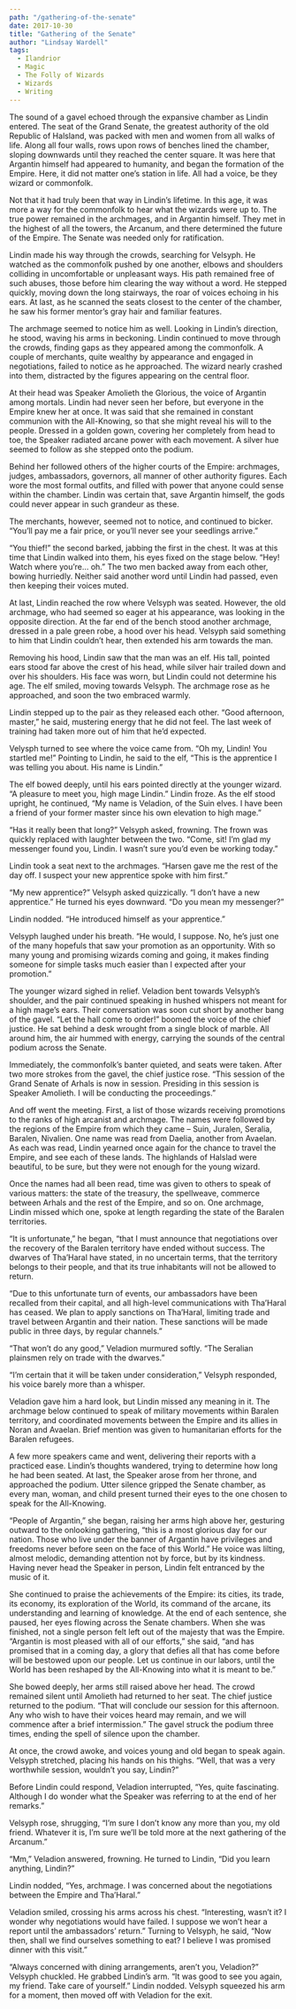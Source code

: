 ```yaml
---
path: "/gathering-of-the-senate"
date: 2017-10-30
title: "Gathering of the Senate"
author: "Lindsay Wardell"
tags:
  - Ilandrior
  - Magic
  - The Folly of Wizards
  - Wizards
  - Writing
---
```

The sound of a gavel echoed through the expansive chamber as Lindin entered. The seat of the Grand Senate, the greatest authority of the old Republic of Halsland, was packed with men and women from all walks of life. Along all four walls, rows upon rows of benches lined the chamber, sloping downwards until they reached the center square. It was here that Argantin himself had appeared to humanity, and began the formation of the Empire. Here, it did not matter one’s station in life. All had a voice, be they wizard or commonfolk.

Not that it had truly been that way in Lindin’s lifetime. In this age, it was more a way for the commonfolk to hear what the wizards were up to. The true power remained in the archmages, and in Argantin himself. They met in the highest of all the towers, the Arcanum, and there determined the future of the Empire. The Senate was needed only for ratification.

Lindin made his way through the crowds, searching for Velsyph. He watched as the commonfolk pushed by one another, elbows and shoulders colliding in uncomfortable or unpleasant ways. His path remained free of such abuses, those before him clearing the way without a word. He stepped quickly, moving down the long stairways, the roar of voices echoing in his ears. At last, as he scanned the seats closest to the center of the chamber, he saw his former mentor’s gray hair and familiar features.

The archmage seemed to notice him as well. Looking in Lindin’s direction, he stood, waving his arms in beckoning. Lindin continued to move through the crowds, finding gaps as they appeared among the commonfolk. A couple of merchants, quite wealthy by appearance and engaged in negotiations, failed to notice as he approached. The wizard nearly crashed into them, distracted by the figures appearing on the central floor.

At their head was Speaker Amolieth the Glorious, the voice of Argantin among mortals. Lindin had never seen her before, but everyone in the Empire knew her at once. It was said that she remained in constant communion with the All-Knowing, so that she might reveal his will to the people. Dressed in a golden gown, covering her completely from head to toe, the Speaker radiated arcane power with each movement. A silver hue seemed to follow as she stepped onto the podium.

Behind her followed others of the higher courts of the Empire: archmages, judges, ambassadors, governors, all manner of other authority figures. Each wore the most formal outfits, and filled with power that anyone could sense within the chamber. Lindin was certain that, save Argantin himself, the gods could never appear in such grandeur as these.

The merchants, however, seemed not to notice, and continued to bicker. “You’ll pay me a fair price, or you’ll never see your seedlings arrive.”

“You thief!” the second barked, jabbing the first in the chest. It was at this time that Lindin walked into them, his eyes fixed on the stage below. “Hey! Watch where you’re… oh.” The two men backed away from each other, bowing hurriedly. Neither said another word until Lindin had passed, even then keeping their voices muted.

At last, Lindin reached the row where Velsyph was seated. However, the old archmage, who had seemed so eager at his appearance, was looking in the opposite direction. At the far end of the bench stood another archmage, dressed in a pale green robe, a hood over his head. Velsyph said something to him that Lindin couldn’t hear, then extended his arm towards the man.

Removing his hood, Lindin saw that the man was an elf. His tall, pointed ears stood far above the crest of his head, while silver hair trailed down and over his shoulders. His face was worn, but Lindin could not determine his age. The elf smiled, moving towards Velsyph. The archmage rose as he approached, and soon the two embraced warmly.

Lindin stepped up to the pair as they released each other. “Good afternoon, master,” he said, mustering energy that he did not feel. The last week of training had taken more out of him that he’d expected.

Velysph turned to see where the voice came from. “Oh my, Lindin! You startled me!” Pointing to Lindin, he said to the elf, “This is the apprentice I was telling you about. His name is Lindin.”

The elf bowed deeply, until his ears pointed directly at the younger wizard. “A pleasure to meet you, high mage Lindin.” Lindin froze. As the elf stood upright, he continued, “My name is Veladion, of the Suin elves. I have been a friend of your former master since his own elevation to high mage.”

“Has it really been that long?” Velsyph asked, frowning. The frown was quickly replaced with laughter between the two. “Come, sit! I’m glad my messenger found you, Lindin. I wasn’t sure you’d even be working today.”

Lindin took a seat next to the archmages. “Harsen gave me the rest of the day off. I suspect your new apprentice spoke with him first.”

“My new apprentice?” Velsyph asked quizzically. “I don’t have a new apprentice.” He turned his eyes downward. “Do you mean my messenger?”

Lindin nodded. “He introduced himself as your apprentice.”

Velsyph laughed under his breath. “He would, I suppose. No, he’s just one of the many hopefuls that saw your promotion as an opportunity. With so many young and promising wizards coming and going, it makes finding someone for simple tasks much easier than I expected after your promotion.”

The younger wizard sighed in relief. Veladion bent towards Velsyph’s shoulder, and the pair continued speaking in hushed whispers not meant for a high mage’s ears. Their conversation was soon cut short by another bang of the gavel. “Let the hall come to order!” boomed the voice of the chief justice. He sat behind a desk wrought from a single block of marble. All around him, the air hummed with energy, carrying the sounds of the central podium across the Senate.

Immediately, the commonfolk’s banter quieted, and seats were taken. After two more strokes from the gavel, the chief justice rose. “This session of the Grand Senate of Arhals is now in session. Presiding in this session is Speaker Amolieth. I will be conducting the proceedings.”

And off went the meeting. First, a list of those wizards receiving promotions to the ranks of high arcanist and archmage. The names were followed by the regions of the Empire from which they came – Suin, Juralen, Seralia, Baralen, Nivalien. One name was read from Daelia, another from Avaelan. As each was read, Lindin yearned once again for the chance to travel the Empire, and see each of these lands. The highlands of Halslad were beautiful, to be sure, but they were not enough for the young wizard.

Once the names had all been read, time was given to others to speak of various matters: the state of the treasury, the spellweave, commerce between Arhals and the rest of the Empire, and so on. One archmage, Lindin missed which one, spoke at length regarding the state of the Baralen territories.

“It is unfortunate,” he began, “that I must announce that negotiations over the recovery of the Baralen territory have ended without success. The dwarves of Tha’Haral have stated, in no uncertain terms, that the territory belongs to their people, and that its true inhabitants will not be allowed to return.

“Due to this unfortunate turn of events, our ambassadors have been recalled from their capital, and all high-level communications with Tha’Haral has ceased. We plan to apply sanctions on Tha’Haral, limiting trade and travel between Argantin and their nation. These sanctions will be made public in three days, by regular channels.”

“That won’t do any good,” Veladion murmured softly. “The Seralian plainsmen rely on trade with the dwarves.”

“I’m certain that it will be taken under consideration,” Velsyph responded, his voice barely more than a whisper.

Veladion gave him a hard look, but Lindin missed any meaning in it. The archmage below continued to speak of military movements within Baralen territory, and coordinated movements between the Empire and its allies in Noran and Avaelan. Brief mention was given to humanitarian efforts for the Baralen refugees.

A few more speakers came and went, delivering their reports with a practiced ease. Lindin’s thoughts wandered, trying to determine how long he had been seated. At last, the Speaker arose from her throne, and approached the podium. Utter silence gripped the Senate chamber, as every man, woman, and child present turned their eyes to the one chosen to speak for the All-Knowing.

“People of Argantin,” she began, raising her arms high above her, gesturing outward to the onlooking gathering, “this is a most glorious day for our nation. Those who live under the banner of Argantin have privileges and freedoms never before seen on the face of this World.” He voice was lilting, almost melodic, demanding attention not by force, but by its kindness. Having never head the Speaker in person, Lindin felt entranced by the music of it.

She continued to praise the achievements of the Empire: its cities, its trade, its economy, its exploration of the World, its command of the arcane, its understanding and learning of knowledge. At the end of each sentence, she paused, her eyes flowing across the Senate chambers. When she was finished, not a single person felt left out of the majesty that was the Empire. “Argantin is most pleased with all of our efforts,” she said, “and has promised that in a coming day, a glory that defies all that has come before will be bestowed upon our people. Let us continue in our labors, until the World has been reshaped by the All-Knowing into what it is meant to be.”

She bowed deeply, her arms still raised above her head. The crowd remained silent until Amolieth had returned to her seat. The chief justice returned to the podium. “That will conclude our session for this afternoon. Any who wish to have their voices heard may remain, and we will commence after a brief intermission.” The gavel struck the podium three times, ending the spell of silence upon the chamber.

At once, the crowd awoke, and voices young and old began to speak again. Velsyph stretched, placing his hands on his thighs. “Well, that was a very worthwhile session, wouldn’t you say, Lindin?”

Before Lindin could respond, Veladion interrupted, “Yes, quite fascinating. Although I do wonder what the Speaker was referring to at the end of her remarks.”

Velsyph rose, shrugging, “I’m sure I don’t know any more than you, my old friend. Whatever it is, I’m sure we’ll be told more at the next gathering of the Arcanum.”

“Mm,” Veladion answered, frowning. He turned to Lindin, “Did you learn anything, Lindin?”

Lindin nodded, “Yes, archmage. I was concerned about the negotiations between the Empire and Tha’Haral.”

Veladion smiled, crossing his arms across his chest. “Interesting, wasn’t it? I wonder why negotiations would have failed. I suppose we won’t hear a report until the ambassadors’ return.” Turning to Velsyph, he said, “Now then, shall we find ourselves something to eat? I believe I was promised dinner with this visit.”

“Always concerned with dining arrangements, aren’t you, Veladion?” Velsyph chuckled. He grabbed Lindin’s arm. “It was good to see you again, my friend. Take care of yourself.” Lindin nodded. Velsyph squeezed his arm for a moment, then moved off with Veladion for the exit.